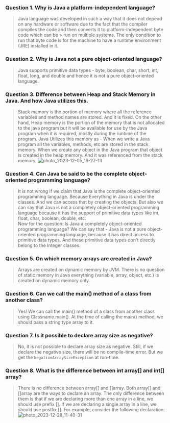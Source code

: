### Question 1. Why is Java a platform-independent language?

> Java language was developed in such a way that it does not depend on any hardware or software due to the fact that the compiler compiles the code and then converts it to platform-independent byte code which can be > run on multiple systems.
> The only condition to run that byte code is for the machine to have a runtime environment (JRE) installed in it.

### Question 2. Why is Java not a pure object-oriented language?
> Java supports primitive data types - byte, boolean, char, short, int, float, long, and double and hence it is not a pure object-oriented language.

### Question 3. Difference between Heap and Stack Memory in Java. And how Java utilizes this.
> Stack memory is the portion of memory where all the reference variables and method names are stored. And it is fixed. On the other hand, Heap memory is the portion of the memory that is not allocated to the java program but it will be available for use by the Java program when it is required, mostly during the runtime of the program.
>Java Utilizes this memory as - 
When we write a Java program all the variables, methods, etc are stored in the stack memory.
When we create any object in the Java program that object is created in the heap memory. And it was referenced from the stack memory.
![photo_2023-12-05_19-27-13](https://github.com/Sanjeetsahu29/Mastering-DSA/assets/108270460/89f3e227-bd27-454e-aea8-7f6c48a2c780)

### Question 4. Can Java be said to be the complete object-oriented programming language?
> It is not wrong if we claim that Java is the complete object-oriented programming language. Because Everything in Java is under the classes. And we can access that by creating the objects.
But also we can say that Java is not a completely object-oriented programming language because it has the support of primitive data types like int, float, char, boolean, double, etc.<br>
Now for the question: Is Java a completely object-oriented programming language? We can say that - Java is not a pure object-oriented programming language, because it has direct access to primitive data types. And these primitive data types don't directly belong to the Integer classes.

### Question 5. On which memory arrays are created in Java?
> Arrays are created on dynamic memory by JVM. There is no question of static memory in Java everything (variable, array, object, etc.) is created on dynamic memory only.

### Question 6. Can we call the main() method of a class from another class?
> Yes! We can call the main() method of a class from another class using Classname.main(). At the time of calling the main() method, we should pass a string type array to it.

### Question 7. Is it possible to declare array size as negative?
> No, it is not possible to declare array size as negative. Still, if we declare the negative size, there will be no compile-time error. But we get the `NegativeArraySizeException` at run-time.

### Question 8. What is the difference between int array[] and int[] array?
> There is no difference between array[] and []array. Both array[] and []array are the ways to declare an array. The only difference between them is that if we are declaring more than one array in a line, we should use prefix []. If we are declaring a single array in a line, we should use postfix []. For example, consider the following declaration:![photo_2023-12-28_11-40-31](https://github.com/Sanjeetsahu29/Mastering-DSA/assets/108270460/5dcd919f-ac92-4d7e-b0c3-ec3b66dde522)

